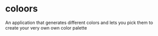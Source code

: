 # coloors
An application that generates different colors and lets you pick them to create your very own own color palette 
